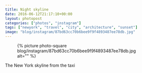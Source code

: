 ```yaml
---
title: Night skyline
date: 2016-06-12T21:17:10+00:00
layout: photopost
categories: ["photos", "instagram"]
tags: ["newyork", "travel", "city", "architecture", "sunset"]
image: "blog/instagram/87bd63cc70b6bee9f9f4893487ee78db.jpg"
---
```


<figure class="photo photo--square">
  {% picture photo-square blog/instagram/87bd63cc70b6bee9f9f4893487ee78db.jpg alt="" %}
</figure>

The New York skyline from the taxi
